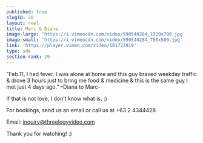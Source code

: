 ```yaml
---
published: true
slugID: 30
layout: reel
title: Marc & Diana
image-large: 'https://i.vimeocdn.com/video/590540284_1920x700.jpg'
image-small: 'https://i.vimeocdn.com/video/590540284_750x500.jpg'
link: 'https://player.vimeo.com/video/181772919'
type: sde
section-rank: 29
---
```

"Feb.11, I had fever. I was alone at home and this guy braved weekday traffic & drove 3 hours just to bring me food & medicine & this is the same guy I met just 4 days ago." –Diana to Marc- 

If that is not love, I don’t know what is. :) 

For bookings, send us an email or call us at +63 2 4344428

Email: inquiry@threelogyvideo.com

Thank you for watching! :)
